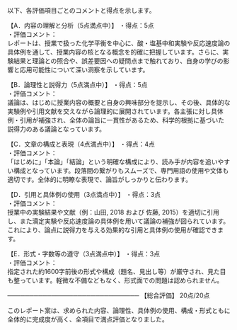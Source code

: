 以下、各評価項目ごとのコメントと得点を示します。

【A．内容の理解と分析（5点満点中）】
・得点：5点  
・評価コメント：  
レポートは、授業で扱った化学平衡を中心に、酸・塩基中和実験や反応速度論の具体例を通して、授業内容の核となる概念を的確に把握しています。さらに、実験結果と理論との照合や、誤差要因への疑問点まで触れており、自身の学びの影響と応用可能性について深い洞察を示しています。

【B．論理性と説得力（5点満点中）】
・得点：5点  
・評価コメント：  
議論は、はじめに授業内容の概要と自身の興味部分を提示し、その後、具体的な実験例や引用文献を交えながら論理的に展開されています。各主張に対し具体例・引用が補強され、全体の論旨に一貫性があるため、科学的根拠に基づいた説得力のある議論となっています。

【C．文章の構成と表現（4点満点中）】
・得点：4点  
・評価コメント：  
「はじめに」「本論」「結論」という明確な構成により、読み手が内容を追いやすい構成となっています。段落間の繋がりもスムーズで、専門用語の使用や文体も適切です。全体的に明瞭な表現で、論旨がしっかりと伝わります。

【D．引用と具体例の使用（3点満点中）】
・得点：3点  
・評価コメント：  
授業中の実験結果や文献（例：山田, 2018 および 佐藤, 2015）を適切に引用し、また滴定実験や反応速度論の具体例を用いて議論の補強が図られています。これにより、論点に説得力を与える効果的な引用と具体例の使用が確認できます。

【E．形式・字数等の遵守（3点満点中）】
・得点：3点  
・評価コメント：  
指定された約1600字前後の形式や構成（題名、見出し等）が厳守され、見た目も整っています。軽微な不備などもなく、形式面での問題は認められません。

──────────────────────────────
【総合評価】 20点/20点

このレポート案は、求められた内容、論理性、具体例の使用、構成・形式ともに全体的に完成度が高く、全項目で満点評価となりました。